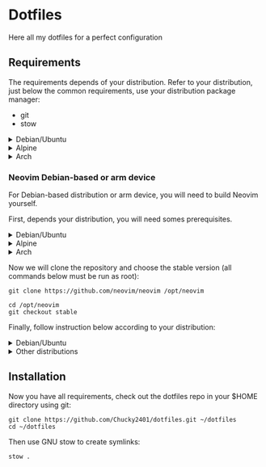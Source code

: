 # Dotfiles

Here all my dotfiles for a perfect configuration

## Requirements

The requirements depends of your distribution. Refer to your distribution, just below the common requirements, use your distribution package manager:

- git
- stow

<details>
<summary>Debian/Ubuntu</summary>

### Debian/Ubuntu

- zsh
- fd-find
- bat
- neovim (see below for instruction)
- sudo, must be in the group
- eza

One-line install:
```shell
sudo apt install git stow zsh fd-find bat eza

```

#### Neovim instruction

On Debian-based image, neovim is too old to work with NvChad. We will need to compile it yourself.
To that, report to the instruction below for arm-based device.
</details>

<details>
<summary>Alpine</summary>

### Alpine

- zsh
- fd
- bat
- neovim (see below if you are on an arm device)
- sudo, must be in the group 'wheel'
- eza

One-line install:
```shell
sudo apk add git stow zsh fd bat eza neovim
```
</details>

<details>
<summary>Arch</summary>

### Arch

- zsh
- fd-find
- fzf
- bat
- neovim (see below if you are on an arm device)
- sudo, must be in the group 'wheel'
- eza

```shell
sudo pacman -S git stow zsh fd fzf bat eza neovim
```
</details>

### Neovim Debian-based or arm device

For Debian-based distribution or arm device, you will need to build Neovim yourself.

First, depends your distribution, you will need somes prerequisites.

<details>
<summary>Debian/Ubuntu</summary>

#### Debian/Ubuntu


```shell
sudo apt install ninja-build gettext cmake unzip curl build-essential gcc libc6
```
</details>

<details>
<summary>Alpine</summary>

#### Alpine


```shell
apk add build-base cmake coreutils curl unzip gettext-tiny-dev musl-dev
```
</details>

<details>
<summary>Arch</summary>

#### Arch


```shell
pacman -S base-devel cmake unzip ninja curl
```
</details>

Now we will clone the repository and choose the stable version (all commands below must be run as root):

```shell
git clone https://github.com/neovim/neovim /opt/neovim

cd /opt/neovim
git checkout stable
```

Finally, follow instruction below according to your distribution:

<details>
<summary>Debian/Ubuntu</summary>

#### Debian/Ubuntu


```shell
make CMAKE_BUILD_TYPE=Release
cd build
cpack -G DEB
dpkg -i nvim-linux64.deb
```

`nvim` will be available in `/usr/bin`
</details>

<details>
<summary>Other distributions</summary>

#### Other distributions


```shell
make CMAKE_BUILD_TYPE=Release CMAKE_INSTALL_PREFIX=/usr/local install
```

`nvim` will be available in `/usr/local`
</details>

## Installation

Now you have all requirements, check out the dotfiles repo in your $HOME directory using git:

```shell
git clone https://github.com/Chucky2401/dotfiles.git ~/dotfiles
cd ~/dotfiles
```

Then use GNU stow to create symlinks:

```shell
stow .
```

